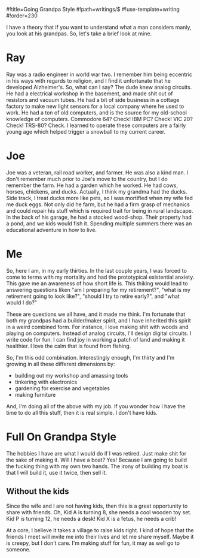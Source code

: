 #!title=Going Grandpa Style
#!path=writings/$
#!use-template=writing
#!order=230

I have a theory that if you want to understand what a man considers manly, you look at his grandpas. So, let's take a brief look at mine.

# Ray

Ray was a radio engineer in world war two. I remember him being eccentric in his ways with regards to religion, and I find it unfortunate that he developed Alzheimer's. So, what can I say? The dude knew analog circuits. He had a electrical workshop in the basement, and made shit out of resistors and vacuum tubes. He had a bit of side business in a cottage factory to make new light sensors for a local company where he used to work. He had a ton of old computers, and is the source for my old-school knowledge of computers. Commodore 64? Check! IBM PC? Check! VIC 20? Check! TRS-80? Check. I learned to operate these computers are a fairly young age which helped trigger a snowball to my current career.

# Joe

Joe was a veteran, rail road worker, and farmer. He was also a kind man. I don't remember much prior to Joe's move to the country, but I do remember the farm. He had a garden which he worked. He had cows, horses, chickens, and ducks. Actually, I think my grandma had the ducks. Side track, I treat ducks more like pets, so I was mortified when my wife fed me duck eggs. Not only did he farm, but he had a firm grasp of mechanics and could repair his stuff which is required trait for being in rural landscape. In the back of his garage, he had a stocked wood-shop. Their property had a pond, and we kids would fish it. Spending multiple summers there was an educational adventure in how to live.

# Me

So, here I am, in my early thirties. In the last couple years, I was forced to come to terms with my mortality and had the prototypical existential anxiety. This gave me an awareness of how short life is. This thiking would lead to answering questions liken "am I preparing for my retirement?", "what is my retirement going to look like?", "should I try to retire early?", and "what would I do?"

These are questions we all have, and it made me think. I'm fortunate that both my grandpas had a builder/maker spirit, and I have inherited this spirit in a weird combined form. For instance, I love making shit with woods and playing on computers. Instead of analog circuits, I'll design digital circuits. I write code for fun. I can find joy in working a patch of land and making it healthier. I love the calm that is found from fishing.

So, I'm this odd combination. Interestingly enough, I'm thirty and I'm growing in all these different dimensions by:

* building out my workshop and amassing tools
* tinkering with electronics
* gardening for exercise and vegetables
* making furniture

And, I'm doing all of the above with my job. If you wonder how I have the time to do all this stuff, then it is real simple. I don't have kids.

# Full On Grandpa Style

The hobbies I have are what I would do if I was retired. Just make shit for the sake of making it. Will I have a boat? Yes! Because I am going to build the fucking thing with my own two hands. The irony of building my boat is that I will build it, use it twice, then sell it.

## Without the kids

Since the wife and I are not having kids, then this is a great opportunity to share with friends. Oh, Kid A is turning 8, she needs a cool wooden toy set. Kid P is turning 12, he needs a desk! Kid X is a fetus, he needs a crib!

At a core, I believe it takes a village to raise kids right. I kind of hope that the friends I meet will invite me into their lives and let me share myself. Maybe it is creepy, but I don't care. I'm making stuff for fun, it may as well go to someone.
